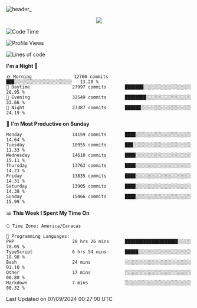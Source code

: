 ![header_](https://github.com/user-attachments/assets/4010d822-ccdc-4198-b608-18c773338d18)


<p align="center">
  <a href="http://www.github.com/thevacs">
    <img src="https://github-readme-streak-stats.herokuapp.com/?user=thevacs&stroke=ffffff&background=1c1917&ring=0891b2&fire=0891b2&currStreakNum=ffffff&currStreakLabel=0891b2&sideNums=ffffff&sideLabels=ffffff&dates=ffffff&hide_border=true" />
  </a>
</p>

<!--START_SECTION:waka-->
![Code Time](http://img.shields.io/badge/Code%20Time-2%2C751%20hrs%2036%20mins-blue)

![Profile Views](http://img.shields.io/badge/Profile%20Views-4-blue)

![Lines of code](https://img.shields.io/badge/From%20Hello%20World%20I%27ve%20Written-10.4%20million%20lines%20of%20code-blue)

**I'm a Night 🦉** 

```text
🌞 Morning                12760 commits       ███░░░░░░░░░░░░░░░░░░░░░░   13.20 % 
🌆 Daytime                27997 commits       ███████░░░░░░░░░░░░░░░░░░   28.95 % 
🌃 Evening                32549 commits       ████████░░░░░░░░░░░░░░░░░   33.66 % 
🌙 Night                  23387 commits       ██████░░░░░░░░░░░░░░░░░░░   24.19 % 
```
📅 **I'm Most Productive on Sunday** 

```text
Monday                   14159 commits       ████░░░░░░░░░░░░░░░░░░░░░   14.64 % 
Tuesday                  10955 commits       ███░░░░░░░░░░░░░░░░░░░░░░   11.33 % 
Wednesday                14610 commits       ████░░░░░░░░░░░░░░░░░░░░░   15.11 % 
Thursday                 13763 commits       ████░░░░░░░░░░░░░░░░░░░░░   14.23 % 
Friday                   13835 commits       ████░░░░░░░░░░░░░░░░░░░░░   14.31 % 
Saturday                 13905 commits       ████░░░░░░░░░░░░░░░░░░░░░   14.38 % 
Sunday                   15466 commits       ████░░░░░░░░░░░░░░░░░░░░░   15.99 % 
```


📊 **This Week I Spent My Time On** 

```text
🕑︎ Time Zone: America/Caracas

💬 Programming Languages: 
PHP                      28 hrs 26 mins      ████████████████████░░░░░   78.05 % 
TypeScript               6 hrs 54 mins       █████░░░░░░░░░░░░░░░░░░░░   18.98 % 
Bash                     24 mins             ░░░░░░░░░░░░░░░░░░░░░░░░░   01.10 % 
Other                    17 mins             ░░░░░░░░░░░░░░░░░░░░░░░░░   00.80 % 
Markdown                 7 mins              ░░░░░░░░░░░░░░░░░░░░░░░░░   00.32 % 
```


 Last Updated on 07/09/2024 00:27:00 UTC
<!--END_SECTION:waka-->
